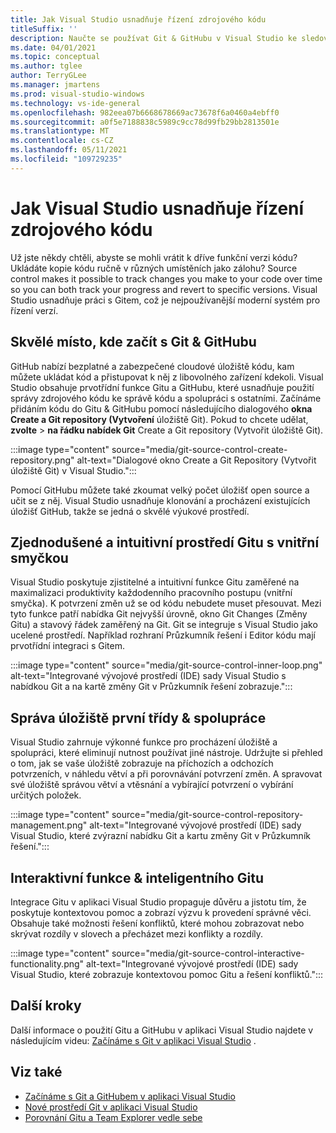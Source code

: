 ```yaml
---
title: Jak Visual Studio usnadňuje řízení zdrojového kódu
titleSuffix: ''
description: Naučte se používat Git & GitHubu v Visual Studio ke sledování změn kódu a jejich vrácení v případě potřeby.
ms.date: 04/01/2021
ms.topic: conceptual
ms.author: tglee
author: TerryGLee
ms.manager: jmartens
ms.prod: visual-studio-windows
ms.technology: vs-ide-general
ms.openlocfilehash: 982eea07b6668678669ac73678f6a0460a4ebff0
ms.sourcegitcommit: a0f5e7188838c5989c9cc78d99fb29bb2813501e
ms.translationtype: MT
ms.contentlocale: cs-CZ
ms.lasthandoff: 05/11/2021
ms.locfileid: "109729235"
---
```

# <a name="how-visual-studio-makes-source-control-easy"></a>Jak Visual Studio usnadňuje řízení zdrojového kódu

Už jste někdy chtěli, abyste se mohli vrátit k dříve funkční verzi kódu? Ukládáte kopie kódu ručně v různých umístěních jako zálohu? Source control makes it possible to track changes you make to your code over time so you can both track your progress and revert to specific versions. Visual Studio usnadňuje práci s Gitem, což je nejpoužívanější moderní systém pro řízení verzí.

## <a name="a-great-place-to-start-with-git--github"></a>Skvělé místo, kde začít s Git & GitHubu

GitHub nabízí bezplatné a zabezpečené cloudové úložiště kódu, kam můžete ukládat kód a přistupovat k něj z libovolného zařízení kdekoli. Visual Studio obsahuje prvotřídní funkce Gitu a GitHubu, které usnadňuje použití správy zdrojového kódu ke správě kódu a spolupráci s ostatními. Začínáme přidáním kódu do Gitu & GitHubu pomocí následujícího dialogového **okna Create a Git repository (Vytvoření** úložiště Git). Pokud to chcete udělat, **zvolte**  >  **na řádku nabídek Git** Create a Git repository (Vytvořit úložiště Git).

:::image type="content" source="media/git-source-control-create-repository.png" alt-text="Dialogové okno Create a Git Repository (Vytvořit úložiště Git) v Visual Studio.":::

Pomocí GitHubu můžete také zkoumat velký počet úložišť open source a učit se z něj. Visual Studio usnadňuje klonování a procházení existujících úložišť GitHub, takže se jedná o skvělé výukové prostředí.

## <a name="streamlined-and-intuitive-inner-loop-git-experience"></a>Zjednodušené a intuitivní prostředí Gitu s vnitřní smyčkou

Visual Studio poskytuje zjistitelné a intuitivní funkce Gitu zaměřené na maximalizaci produktivity každodenního pracovního postupu (vnitřní smyčka). K potvrzení změn už se od kódu nebudete muset přesouvat. Mezi tyto funkce patří nabídka Git nejvyšší úrovně, okno Git Changes (Změny Gitu) a stavový řádek zaměřený na Git. Git se integruje s Visual Studio jako ucelené prostředí. Například rozhraní Průzkumník řešení i Editor kódu mají prvotřídní integraci s Gitem.

:::image type="content" source="media/git-source-control-inner-loop.png" alt-text="Integrované vývojové prostředí (IDE) sady Visual Studio s nabídkou Git a na kartě změny Git v Průzkumník řešení zobrazuje.":::

## <a name="first-class-repository-management--collaboration"></a>Správa úložiště první třídy & spolupráce

Visual Studio zahrnuje výkonné funkce pro procházení úložiště a spolupráci, které eliminují nutnost používat jiné nástroje. Udržujte si přehled o tom, jak se vaše úložiště zobrazuje na příchozích a odchozích potvrzeních, v náhledu větví a při porovnávání potvrzení změn. A spravovat své úložiště správou větví a vtěsnání a vybírající potvrzení o vybírání určitých položek.

:::image type="content" source="media/git-source-control-repository-management.png" alt-text="Integrované vývojové prostředí (IDE) sady Visual Studio, které zvýrazní nabídku Git a kartu změny Git v Průzkumník řešení.":::

## <a name="interactive--smart-git-functionality"></a>Interaktivní funkce & inteligentního Gitu

Integrace Gitu v aplikaci Visual Studio propaguje důvěru a jistotu tím, že poskytuje kontextovou pomoc a zobrazí výzvu k provedení správné věci. Obsahuje také možnosti řešení konfliktů, které mohou zobrazovat nebo skrývat rozdíly v slovech a přecházet mezi konflikty a rozdíly.

:::image type="content" source="media/git-source-control-interactive-functionality.png" alt-text="Integrované vývojové prostředí (IDE) sady Visual Studio, které zobrazuje kontextovou pomoc Gitu a řešení konfliktů.":::

## <a name="next-steps"></a>Další kroky

Další informace o použití Gitu a GitHubu v aplikaci Visual Studio najdete v následujícím videu: [Začínáme s Git v aplikaci Visual Studio](https://www.youtube.com/watch?v=GCZ9x3yqkyc&list=PLReL099Y5nRc-zbaFbf0aNcIamBQujOxP) .

## <a name="see-also"></a>Viz také

- [Začínáme s Git a GitHubem v aplikaci Visual Studio](/learn/modules/visual-studio-github-push/)
- [Nové prostředí Git v aplikaci Visual Studio](git-with-visual-studio.md)
- [Porovnání Gitu a Team Explorer vedle sebe](git-team-explorer-feature-comparison.md)